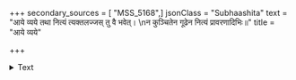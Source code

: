 +++
secondary_sources = [ "MSS_5168",]
jsonClass = "Subhaashita"
text = "आये व्यये तथा नित्यं त्यक्तलज्जस् तु वै भवेत्।  \nन कुञ्चितेन गूढेन नित्यं प्रावरणादिभिः॥"
title = "आये व्यये"

+++

<details><summary>Text</summary>

आये व्यये तथा नित्यं त्यक्तलज्जस् तु वै भवेत्।  
न कुञ्चितेन गूढेन नित्यं प्रावरणादिभिः॥
</details>
